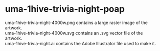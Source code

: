 # uma-1hive-trivia-night-poap

uma-1hive-trivia-night-4000w.png contains a large raster image of the artwork.  
uma-1hive-trivia-night-4000w.svg contains an .svg vector file of the artwork.  
uma-1hive-trivia-night.ai contains the Adobe Illustrator file used to make it.

